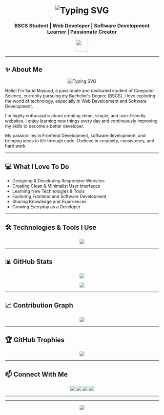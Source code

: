 <h1 align="center">
  <img src="https://readme-typing-svg.demolab.com?font=Fira+Code&weight=700&size=30&pause=1000&color=F75C7E&center=true&vCenter=true&width=700&lines=Hi+%F0%9F%91%8B+I'm+Saud+Masood;BSCS+Student+%7C+Web+Developer+%7C+Software+Learner;Welcome+to+my+GitHub+Profile!" alt="Typing SVG" />
</h1>

<h3 align="center">BSCS Student | Web Developer | Software Development Learner | Passionate Creator</h3>

<p align="center">
  <img src="https://media.giphy.com/media/hvRJCLFzcasrR4ia7z/giphy.gif" width="40px" />
</p>

---

## ✨ About Me

<p align="center">
  <img src="https://readme-typing-svg.demolab.com?font=Fira+Code&size=22&pause=1000&color=00C9A7&center=true&vCenter=true&width=600&lines=Passionate+Learner+and+Creator;Love+to+Create+Simple+and+Clean+Designs;Frontend+Developer+%7C+Software+Explorer;Learning+Everyday+%7C+Growing+Everyday" alt="Typing SVG" />
</p>

Hello! I'm Saud Masood, a passionate and dedicated student of Computer Science, currently pursuing my Bachelor's Degree (BSCS). I love exploring the world of technology, especially in Web Development and Software Development.

I'm highly enthusiastic about creating clean, simple, and user-friendly websites. I enjoy learning new things every day and continuously improving my skills to become a better developer.

My passion lies in Frontend Development, software development, and bringing ideas to life through code. I believe in creativity, consistency, and hard work.

---

## 💻 What I Love To Do

- Designing & Developing Responsive Websites  
- Creating Clean & Minimalist User Interfaces  
- Learning New Technologies & Tools  
- Exploring Frontend and Software Development  
- Sharing Knowledge and Experiences  
- Growing Everyday as a Developer  

---

## 🛠️ Technologies & Tools I Use

<p align="center">
  <img src="https://skillicons.dev/icons?i=html,css,js,github,git,figma,visualstudio,bootstrap,react,tailwind" />
</p>

---

## 📊 GitHub Stats

<p align="center">
  <img src="https://github-readme-stats.vercel.app/api?username=SaudMasood&show_icons=true&theme=tokyonight" />
</p>

<p align="center">
  <img src="https://github-readme-streak-stats.herokuapp.com/?user=SaudMasood&theme=tokyonight" />
</p>

---

## 📈 Contribution Graph

<p align="center">
  <img src="https://github-readme-activity-graph.vercel.app/graph?username=SaudMasood&theme=tokyo-night" />
</p>

---

## 🏆 GitHub Trophies

<p align="center">
  <img src="https://github-profile-trophy.vercel.app/?username=SaudMasood&theme=tokyonight&no-frame=true&row=1&column=6" />
</p>

---

## 📫 Connect With Me

<p align="center">
  <a href="#"><img src="https://img.shields.io/badge/Portfolio-Website-orange?style=for-the-badge&logo=google-chrome"></a>
  <a href="#"><img src="https://img.shields.io/badge/LinkedIn-Profile-blue?style=for-the-badge&logo=linkedin"></a>
  <a href="#"><img src="https://img.shields.io/badge/GitHub-Profile-black?style=for-the-badge&logo=github"></a>
  <a href="#"><img src="https://img.shields.io/badge/Twitter-Follow-blue?style=for-the-badge&logo=twitter"></a>
</p>

---



---

<p align="center">
  <img src="https://capsule-render.vercel.app/api?type=waving&color=gradient&height=120&section=footer"/>
</p>
